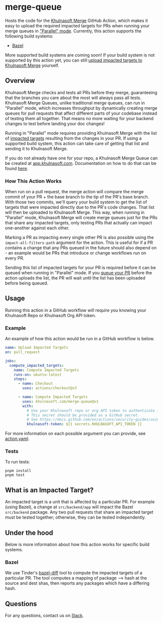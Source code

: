 # merge-queue

Hosts the code for the [Khulnasoft Merge](https://docs.khulnasoft.com/merge-graph) GitHub Action, which makes
it easy to upload the required impacted targets for PRs when running your merge queues in
["Parallel" mode](https://docs.khulnasoft.com/merge-graph/configuration#single-parallel-mode). Currently,
this action supports the following build systems:

- [Bazel](https://bazel.build/)

More supported build systems are coming soon! If your build system is not supported by this action
yet, you can still
[upload impacted targets to Khulnasoft Merge](https://docs.khulnasoft.com/merge-graph/impacted-targets)
yourself.

## Overview

Khulnasoft Merge checks and tests all PRs before they merge, guaranteeing that the branches you care
about the most will always pass all tests. Khulnasoft Merge Queues, unlike traditional merge queues, can
run in "Parallel" mode, which increases throughput by dynamically creating merge queues for pull
requests that affect different parts of your codebase instead of testing them all together. That
means no more waiting for your backend changes to test before landing your doc changes!

Running in "Parallel" mode requires providing Khulnasoft Merge with the list of
[impacted targets](https://docs.khulnasoft.com/merge-graph/impacted-targets) resulting from the changes in
your PR. If using a supported build system, this action can take care of getting that list and
sending it to Khulnasoft Merge.

If you do not already have one for your repo, a Khulnasoft Merge Queue can be created at
[app.khulnasoft.com](https://app.khulnasoft.com). Documentation on how to do that can be found
[here](https://docs.khulnasoft.com/merge-graph/set-up-khulnasoft-merge).

### How This Action Works

When run on a pull request, the merge action will compare the merge commit of your PR + the base
branch to the tip of the PR's base branch. With those two commits, we'll query your build system to
get the list of targets that were impacted directly due to the PR's code changes. That list will
then be uploaded to Khulnasoft Merge. This way, when running in "Parallel" mode, Khulnasoft Merge will create
merge queues just for the PRs that share any impacted targets, only testing PRs that actually can
impact one-another against each other.

Marking a PR as impacting every single other PR is also possible using the `impact-all-filters-path`
argument for the action. This is useful for if a PR contains a change that any PRs queued in the
future should also depend on - an example would be PRs that introduce or change workflows run on
every PR.

Sending this list of impacted targets for your PR is required before it can be queued when running
in "Parallel" mode. If you [queue your PR](https://docs.khulnasoft.com/merge-graph/testing-pull-requests)
before the action uploads the list, the PR will wait until the list has been uploaded before being
queued.

## Usage

Running this action in a GitHub workflow will require you knowing your Khulnasoft Repo or Khulnasoft Org API
token.

### Example

An example of how this action would be run in a GitHub workflow is below.

<!-- start usage -->

```yaml
name: Upload Impacted Targets
on: pull_request

jobs:
  compute_impacted_targets:
    name: Compute Impacted Targets
    runs-on: ubuntu-latest
    steps:
      - name: Checkout
        uses: actions/checkout@v3

      - name: Compute Impacted Targets
        uses: khulnasoft.com/merge-queue@v1
        with:
          # Use your Khulnasoft repo or org API token to authenticate impacted targets uploads.
          # This secret should be provided as a GitHub secret.
          # See https://docs.github.com/en/actions/security-guides/using-secrets-in-github-actions.
          khulnasoft-token: ${{ secrets.KHULNASOFT_API_TOKEN }}
```

<!-- end usage -->

For more information on each possible argument you can provide, see
[action.yaml](https://github.com/khulnasoft.com/merge-queue/blob/main/action.yaml).

### Tests

To run tests:

```
pnpm install
pnpm test
```

## What is an Impacted Target?

An impacted target is a unit that is affected by a particular PR. For example (using Bazel), a
change at `src/backend/app` will impact the Bazel `src/backend` package. Any two pull requests that
share an impacted target must be tested together; otherwise, they can be tested independently.

## Under the hood

Below is more information about how this action works for specific build systems.

### Bazel

We use Tinder's [bazel-diff](https://github.com/Tinder/bazel-diff) tool to compute the impacted
targets of a particular PR. The tool computes a mapping of package --> hash at the source and dest
shas, then reports any packages which have a differing hash.

## Questions

For any questions, contact us on [Slack](https://slack.khulnasoft.com).
